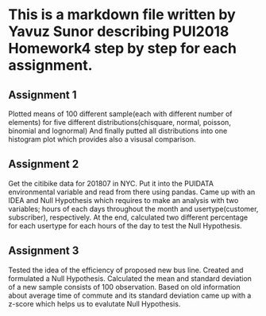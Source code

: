 # This is a markdown file written by Yavuz Sunor describing PUI2018 Homework4 step by step for each assignment. 

## Assignment 1 
Plotted means of 100 different sample(each with different number of elements) for five different distributions(chisquare, normal, poisson, binomial and lognormal)
And finally putted all distributions into one histogram plot which provides also a visusal comparison.

## Assignment 2
Get the citibike data for 201807 in NYC. Put it into the PUIDATA environmental variable and read from there using pandas. 
Came up with an IDEA and Null Hypothesis which requires to make an analysis with two variables; hours of each days throughout the month and usertype(customer, subscriber), respectively.
At the end, calculated two different percentage for each usertype for each hours of the day to test the Null Hypothesis.

## Assignment 3
Tested the idea of the efficiency of proposed new bus line. Created and formulated a Null Hypothesis. 
Calculated the mean and standard deviation of a new sample consists of 100 observation. 
Based on old information about average time of commute and its standard deviation came up with a z-score which helps us to evalutate Null Hypothesis.